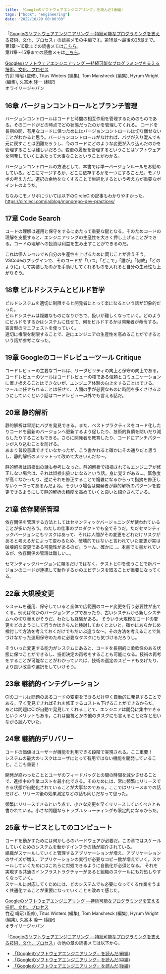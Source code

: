 ```yaml
---
title: 「Googleのソフトウェアエンジニアリング」を読んだ(後編)
tags: ["book", "engineering"]
date: "2022/10/29 00:00:00"
---
```


「<a href="https://af.moshimo.com/af/c/click?a_id=3489058&amp;p_id=170&amp;pc_id=185&amp;pl_id=4062&amp;url=https%3A%2F%2Fwww.amazon.co.jp%2Fdp%2F4873119650" rel="nofollow" referrerpolicy="no-referrer-when-downgrade" target="_blank">Googleのソフトウェアエンジニアリング ―持続可能なプログラミングを支える技術、文化、プロセス</a>」の読書メモの中編です。第16章〜最後の25章まで。  
第1章〜10章までの読書メモは<a href="https://kanoe.dev/blog/google-software-engineering" target="_blank">こちら</a>。  
第11章〜15章までの読書メモは<a href="https://kanoe.dev/blog/google-software-engineering-2" target="_blank">こちら</a>。  
<img src="//i.moshimo.com/af/i/impression?a_id=3489058&amp;p_id=170&amp;pc_id=185&amp;pl_id=4062" alt="" width="1" height="1" style="border: 0px;" />   

<div class="amazon-box">
<div>
<a href="https://af.moshimo.com/af/c/click?a_id=3489058&amp;p_id=170&amp;pc_id=185&amp;pl_id=4062&amp;url=https%3A%2F%2Fwww.amazon.co.jp%2Fdp%2F4873119650" rel="nofollow" referrerpolicy="no-referrer-when-downgrade" target="_blank"><img src="https://images-fe.ssl-images-amazon.com/images/I/4113eD01v2L._SL160_.jpg" alt="" style="border: none;" /></a>
</div>
<div>
<a href="https://af.moshimo.com/af/c/click?a_id=3489058&amp;p_id=170&amp;pc_id=185&amp;pl_id=4062&amp;url=https%3A%2F%2Fwww.amazon.co.jp%2Fdp%2F4873119650" rel="nofollow" referrerpolicy="no-referrer-when-downgrade" target="_blank">Googleのソフトウェアエンジニアリング ―持続可能なプログラミングを支える技術、文化、プロセス</a><br>
竹辺 靖昭 (監修), Titus Winters (編集), Tom Manshreck (編集), Hyrum Wright (編集), 久富木 隆一  (翻訳)<br>
オライリージャパン
</div>
</div>
<img src="//i.moshimo.com/af/i/impression?a_id=3489058&amp;p_id=170&amp;pc_id=185&amp;pl_id=4062" alt="" width="1" height="1" style="border: 0px;" />

## 16章 バージョンコントロールとブランチ管理
バージョンコントロールはコードと時間の相互作用を管理するためのものである。そのコードがどの時点でどの状態だったのかを管理してくれる。
コードを長期の間、有用なコードに保つためにはバージョンコントロールは切り離せないことがわかると思う。バージョンコントロールがなければ、バグが入り混んでも元に戻すことは困難だろうし、今のコードにどのような変更が入り込んだのかを管理することは難しいだろう。変更の履歴を管理するということはソフトウェアを開発していくにあたって大事なことということがわかる。

バージョンコントロールの方法として、本書では単一バージョンルールをお勧めしている。どこにマージするか、どこに依存するかを一つにすることだ。モノリポの考え方だ。選択の余地をなくすることで単純化するという考え方が重要なポイントのようだ。

ちなみにモノリポについては以下のCircleCIの記事もわかりやすかった。  
https://circleci.com/ja/blog/monorepo-dev-practices/

## 17章 Code Search
コードの理解は運用と保守をするにあたって重要な鍵となる。そのためコードの理解を支援すると、エンジニアリングの生産性を大きく押し上げることができる。コードの理解への投資は利益を生み出すことができるのだ。

これは個人レベルでも自分の生産性を上げるために同じことが言えそう。VSCodeのプラグインで、そのコードが「いつ」「どこで」「誰が」「何故」「どのように」して実装したのかを手助けしてくれるものを入れると自分の生産性も上がりそう。

## 18章 ビルドシステムとビルド哲学
ビルドシステムを適切に制限すると開発者にとって楽になるという話が印象的だった。  
ビルドシステムは複雑なものになりがちで、扱いが難しくなっていく。どのようにビルドをするかはシステムに任せて、何をビルドするかは開発者が命令する。宣言型のマニフェストを使っていく。  
適切に権限を制限することで、逆にエンジニアの生産性を高めることができるという話が参考になった。

## 19章 Googleのコードレビューツール Critique
コードレビューの主要なゴールは、リーダビリティの向上と保守の向上である。
コードレビューのツールはコードレビューの核である信頼とコミュニケーションに置き換えることはできないが、エンジニア体験の向上をすることはできる。  
ツールに任せられることは任せて、人間の手が必要なものに時間を多くさけるようにしていくという話はコードレビュー以外でも言える話だ。

## 20章 静的解析
静的解析は早期にバグを発見できる。また、ベストプラクティスをコード化したりコードを最新のバージョンへ更新するよう促したり、技術的負債を防いだり減らしたりすることもできる。さらに開発者を教育したり、コードにアンチパターンが入り込むことを防げる。  
あまり普段意識できていなかったが、こう書かれると確かにその通りだと思うし、静的解析のメリットって改めて大きいんだな〜。

静的解析は誤検出の話も参考になった。静的解析で指摘されてもエンジニアが修正しない場合は、それは誤検出扱いになるという話。身に覚えがある…。緊急度が高くなかったり、逆にそれを修正することで複雑になるからって指摘を修正しないケースってあるんだよね。そういう場合は開発者が静的解析のパターンを変更できるようにして静的解析の精度を高めていくと良いと紹介されている。

## 21章 依存関係管理
依存関係を管理する方法としてはセマンティックバージョニングが使われていることが多いだろう。わたしの仕事のプロダクトでも全てそうだ。ただセマンティックバージョンにもリスクはあって、それは人間がその変更をどれだけリスクがあると考えるかによって変わるため、破壊的ではないと言われていた変更が実は破壊的な変更である可能性があるのだ。うーん、確かに…。本書でも書かれているが、依存関係の管理は難しい…。

セマンティックバージョンに頼るだけではなく、テストとCIを使うことで新バージョンのコードが連携して動作するかのエビデンスを取ることが重要になってくる。

## 22章 大規模変更
システムを運用、保守していると全体で広範囲のコード変更を行う必要性が出てくる。例えば何かのバージョンアップであったり、古いシステムから新しシステムへの切り替えがそうだ。わたしも経験がある。
そういう大規模なコードの変更をどのようにして行うかはきちんと検討しておくとよいと。確かにあらかじめ検討して方法を考えておくだけでもだいぶ違うな〜。その方法を考えることで気づけなかった運用保守のために必要なタスクにも気づけるだろうし。

そういった変更する能力がシステムにあると、コードを長期的に柔軟性のある状態に保つことができるし、技術決定の再考をすることも可能になる。技術の再考をすることが可能なことがわかっていれば、技術の選定のスピードもあげたり、より良い改善や選択をしていけそう。

## 23章 継続的インテグレーション
CIのゴールは問題のあるコードの変更をできるだけ早く自動的に発見することである。早く発見できればそれを修正するコストも下げることができるからだ。  
あとは問題はCIが自動で発見してくれることで、エンジニアは開発に集中できるというメリットもある。これは監視とかの他のタスクにも言えることだなと思いながら読んでいた。

## 24章 継続的デリバリー
コードの価値はユーザーが機能を利用できる段階で実現される。ここ重要！  
システムの最大のリスクはユーザにとって有用ではない機能を開発していること。ここも重要！

開発が終わったこととユーザのフィードバッグとの間の時間を減少させることで、進捗中の作業コストを最小化できる。そのためには、常に頻繁にリリースできる状態が自動化されていることが大事なのである。ここではリリースまでの話だけど、リリース後の効果測定などの話も同じだなって思った。

頻繁にリリースできるという点で、小さな変更を早くリリースしていくべきとも書かれている。小さな問題ならトラブルシューティングも限定的になるからだ。

## 25章 サービスとしてのコンピュート
コードを動かすためには何かしらのハードウェアが必要だ。この章ではスケールしていくためのシステムを動かすインフラの話が紹介されている。  
組織がスケールしていくと管理するアプリケーションが増え、アプリケーションのサイズが増え、アプリケーションの実行が必要なコピー数が増えていく。スケールしていくためにはこれらに対処できるように自動化が必須となる。 それを実現する共通のインフラストラクチャーがあると組織のスケールにも対処しやすくなっていく。  
スケールに対応してくためには、どのシステムでも必要になってくる作業をうまく共通化することが重要になっていくことを改めて感じた。

<div class="amazon-box">
<div>
<a href="https://af.moshimo.com/af/c/click?a_id=3489058&amp;p_id=170&amp;pc_id=185&amp;pl_id=4062&amp;url=https%3A%2F%2Fwww.amazon.co.jp%2Fdp%2F4873119650" rel="nofollow" referrerpolicy="no-referrer-when-downgrade" target="_blank"><img src="https://images-fe.ssl-images-amazon.com/images/I/4113eD01v2L._SL160_.jpg" alt="" style="border: none;" /></a>
</div>
<div>
<a href="https://af.moshimo.com/af/c/click?a_id=3489058&amp;p_id=170&amp;pc_id=185&amp;pl_id=4062&amp;url=https%3A%2F%2Fwww.amazon.co.jp%2Fdp%2F4873119650" rel="nofollow" referrerpolicy="no-referrer-when-downgrade" target="_blank">Googleのソフトウェアエンジニアリング ―持続可能なプログラミングを支える技術、文化、プロセス</a><br>
竹辺 靖昭 (監修), Titus Winters (編集), Tom Manshreck (編集), Hyrum Wright (編集), 久富木 隆一  (翻訳)<br>
オライリージャパン
</div>
</div>
<img src="//i.moshimo.com/af/i/impression?a_id=3489058&amp;p_id=170&amp;pc_id=185&amp;pl_id=4062" alt="" width="1" height="1" style="border: 0px;" />

「<a href="https://af.moshimo.com/af/c/click?a_id=3489058&amp;p_id=170&amp;pc_id=185&amp;pl_id=4062&amp;url=https%3A%2F%2Fwww.amazon.co.jp%2Fdp%2F4873119650" rel="nofollow" referrerpolicy="no-referrer-when-downgrade" target="_blank">Googleのソフトウェアエンジニアリング ―持続可能なプログラミングを支える技術、文化、プロセス</a>」の他の章の読書メモは以下から。
- <a href="https://kanoe.dev/blog/google-software-engineering" target="_blank">「Googleのソフトウェアエンジニアリング」を読んだ(前編)</a>
- <a href="https://kanoe.dev/blog/google-software-engineering-2" target="_blank">「Googleのソフトウェアエンジニアリング」を読んだ(中編)</a>
- <a href="https://kanoe.dev/blog/google-software-engineering-3" target="_blank">「Googleのソフトウェアエンジニアリング」を読んだ(後編)</a>
